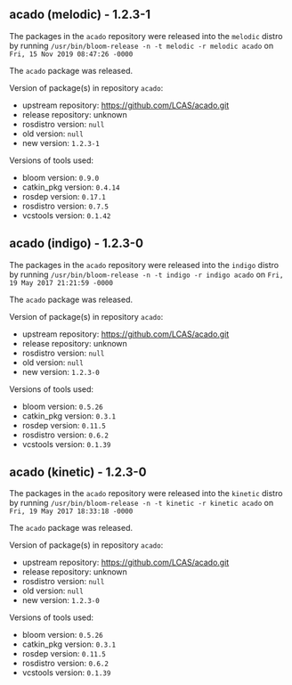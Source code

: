 ## acado (melodic) - 1.2.3-1

The packages in the `acado` repository were released into the `melodic` distro by running `/usr/bin/bloom-release -n -t melodic -r melodic acado` on `Fri, 15 Nov 2019 08:47:26 -0000`

The `acado` package was released.

Version of package(s) in repository `acado`:

- upstream repository: https://github.com/LCAS/acado.git
- release repository: unknown
- rosdistro version: `null`
- old version: `null`
- new version: `1.2.3-1`

Versions of tools used:

- bloom version: `0.9.0`
- catkin_pkg version: `0.4.14`
- rosdep version: `0.17.1`
- rosdistro version: `0.7.5`
- vcstools version: `0.1.42`


## acado (indigo) - 1.2.3-0

The packages in the `acado` repository were released into the `indigo` distro by running `/usr/bin/bloom-release -n -t indigo -r indigo acado` on `Fri, 19 May 2017 21:21:59 -0000`

The `acado` package was released.

Version of package(s) in repository `acado`:

- upstream repository: https://github.com/LCAS/acado.git
- release repository: unknown
- rosdistro version: `null`
- old version: `null`
- new version: `1.2.3-0`

Versions of tools used:

- bloom version: `0.5.26`
- catkin_pkg version: `0.3.1`
- rosdep version: `0.11.5`
- rosdistro version: `0.6.2`
- vcstools version: `0.1.39`


## acado (kinetic) - 1.2.3-0

The packages in the `acado` repository were released into the `kinetic` distro by running `/usr/bin/bloom-release -n -t kinetic -r kinetic acado` on `Fri, 19 May 2017 18:33:18 -0000`

The `acado` package was released.

Version of package(s) in repository `acado`:

- upstream repository: https://github.com/LCAS/acado.git
- release repository: unknown
- rosdistro version: `null`
- old version: `null`
- new version: `1.2.3-0`

Versions of tools used:

- bloom version: `0.5.26`
- catkin_pkg version: `0.3.1`
- rosdep version: `0.11.5`
- rosdistro version: `0.6.2`
- vcstools version: `0.1.39`


